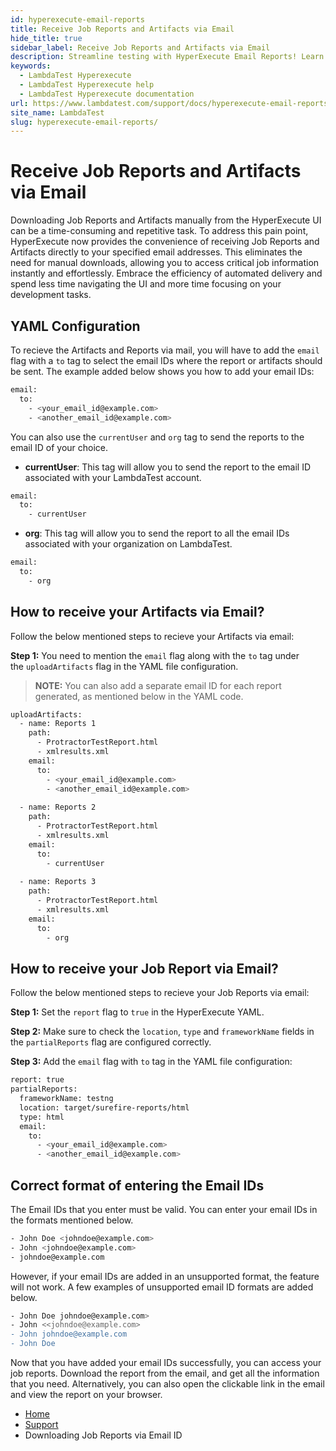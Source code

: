 ```yaml
---
id: hyperexecute-email-reports
title: Receive Job Reports and Artifacts via Email 
hide_title: true
sidebar_label: Receive Job Reports and Artifacts via Email
description: Streamline testing with HyperExecute Email Reports! Learn how to effortlessly automate test runs and receive detailed reports. Boost efficiency today.
keywords:
  - LambdaTest Hyperexecute
  - LambdaTest Hyperexecute help
  - LambdaTest Hyperexecute documentation
url: https://www.lambdatest.com/support/docs/hyperexecute-email-reports/
site_name: LambdaTest
slug: hyperexecute-email-reports/
---
```


<script type="application/ld+json"
      dangerouslySetInnerHTML={{ __html: JSON.stringify({
       "@context": "https://schema.org",
        "@type": "BreadcrumbList",
        "itemListElement": [{
          "@type": "ListItem",
          "position": 1,
          "name": "Home",
          "item": "https://www.lambdatest.com"
        },{
          "@type": "ListItem",
          "position": 2,
          "name": "Support",
          "item": "https://www.lambdatest.com/support/docs/"
        },{
          "@type": "ListItem",
          "position": 3,
          "name": "HyperExecute Concepts",
          "item": "https://www.lambdatest.com/support/docs/hyperexecute-email-reports/"
        }]
      })
    }}
></script>

# Receive Job Reports and Artifacts via Email

Downloading Job Reports and Artifacts manually from the HyperExecute UI can be a time-consuming and repetitive task. To address this pain point, HyperExecute now provides the convenience of receiving Job Reports and Artifacts directly to your specified email addresses. This eliminates the need for manual downloads, allowing you to access critical job information instantly and effortlessly. Embrace the efficiency of automated delivery and spend less time navigating the UI and more time focusing on your development tasks.

## YAML Configuration

To recieve the Artifacts and Reports via mail, you will have to add the `email` flag with a `to` tag to select the email IDs where the report or artifacts should be sent. The example added below shows you how to add your email IDs:

```bash
email:
  to: 
    - <your_email_id@example.com>
    - <another_email_id@example.com>
```

You can also use the `currentUser` and `org` tag to send the reports to the email ID of your choice.

- **currentUser**: This tag will allow you to send the report to the email ID associated with your LambdaTest account.

```bash
email:
  to: 
    - currentUser
```

- **org**: This tag will allow you to send the report to all the email IDs associated with your organization on LambdaTest.

```bash
email:
  to:
    - org 
```

## How to receive your Artifacts via Email?

Follow the below mentioned steps to recieve your Artifacts via email:

**Step 1:** You need to mention the `email` flag along with the `to` tag under the `uploadArtifacts` flag in the YAML file configuration.

> **NOTE:** You can also add a separate email ID for each report generated, as mentioned below in the YAML code.

```bash
uploadArtifacts:
  - name: Reports 1
    path:
      - ProtractorTestReport.html
      - xmlresults.xml
    email:
      to: 
        - <your_email_id@example.com>
        - <another_email_id@example.com>
        
  - name: Reports 2
    path:
      - ProtractorTestReport.html
      - xmlresults.xml
    email:
      to: 
        - currentUser
        
  - name: Reports 3
    path:
      - ProtractorTestReport.html
      - xmlresults.xml
    email:
      to: 
        - org
```

## How to receive your Job Report via Email?

Follow the below mentioned steps to recieve your Job Reports via email:

**Step 1:** Set the `report` flag to `true` in the HyperExecute YAML.

**Step 2:** Make sure to check the `location`, `type` and `frameworkName` fields in the `partialReports` flag are configured correctly.

**Step 3:** Add the `email` flag with `to` tag in the YAML file configuration:

```bash
report: true
partialReports:
  frameworkName: testng
  location: target/surefire-reports/html
  type: html
  email:
    to: 
      - <your_email_id@example.com>
      - <another_email_id@example.com>
```

## Correct format of entering the Email IDs

The Email IDs that you enter must be valid. You can enter your email IDs in the formats mentioned below.

```bash
- John Doe <johndoe@example.com>
- John <johndoe@example.com>
- johndoe@example.com
```

However, if your email IDs are added in an unsupported format, the feature will not work. A few examples of unsupported email ID formats are added below.

```bash
- John Doe johndoe@example.com>
- John <<johndoe@example.com>
- John johndoe@example.com
- John Doe
```

Now that you have added your email IDs successfully, you can access your job reports. Download the report from the email, and get all the information that you need. Alternatively, you can also open the clickable link in the email and view the report on your browser.

<nav aria-label="breadcrumbs">
  <ul className="breadcrumbs">
    <li className="breadcrumbs__item">
      <a className="breadcrumbs__link" target="_self" href="https://www.lambdatest.com">
        Home
      </a>
    </li>
    <li className="breadcrumbs__item">
      <a className="breadcrumbs__link" target="_self" href="https://www.lambdatest.com/support/docs/">
        Support
      </a>
    </li>
    <li className="breadcrumbs__item breadcrumbs__item--active">
      <span className="breadcrumbs__link">
        Downloading Job Reports via Email ID
      </span>
    </li>
  </ul>
</nav>